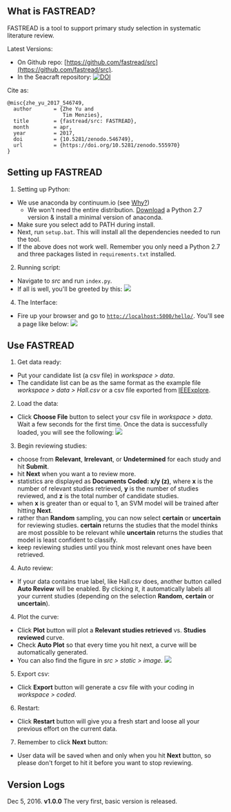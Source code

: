 What is FASTREAD?
-----
FASTREAD is a tool to support primary study selection in systematic literature review.

Latest Versions:

- On Github repo: [https://github.com/fastread/src](https://github.com/fastread/src).
- In the Seacraft repository: [![DOI](https://zenodo.org/badge/DOI/10.5281/zenodo.555970.svg)](https://doi.org/10.5281/zenodo.555970)

Cite as:
``` 
@misc{zhe_yu_2017_546749,
  author       = {Zhe Yu and
                  Tim Menzies},
  title        = {fastread/src: FASTREAD},
  month        = apr,
  year         = 2017,
  doi          = {10.5281/zenodo.546749},
  url          = {https://doi.org/10.5281/zenodo.555970}
}
```

Setting up FASTREAD
-----

1. Setting up Python:
  + We use anaconda by continuum.io (see [Why?](https://www.continuum.io/why-anaconda))
    - We won't need the entire distribution. [Download](http://conda.pydata.org/miniconda.html) a Python 2.7 version & install a minimal version of anaconda.
  + Make sure you select add to PATH during install.
  + Next, run `setup.bat`. This will install all the dependencies needed to run the tool.
  + If the above does not work well. Remember you only need a Python 2.7 and three packages listed in `requirements.txt` installed.

2. Running script:
  + Navigate to *src* and run `index.py`.
  + If all is well, you'll be greeted by this:
  ![](https://github.com/fastread/src/blob/master/tutorial/screenshots/run.png?raw=yes)

4. The Interface:
  + Fire up your browser and go to [`http://localhost:5000/hello/`](http://localhost:5000/hello/). You'll see a page like below:
  ![](https://github.com/fastread/src/blob/master/tutorial/screenshots/start.png?raw=yes)
    
Use FASTREAD
-----

1. Get data ready:
  + Put your candidate list (a csv file) in *workspace > data*.
  + The candidate list can be as the same format as the example file *workspace > data > Hall.csv* or a csv file exported from [IEEExplore](http://ieeexplore.ieee.org/).
  
2. Load the data:
  + Click **Choose File** button to select your csv file in *workspace > data*. Wait a few seconds for the first time. Once the data is successfully loaded, you will see the following:
  ![](https://github.com/fastread/src/blob/master/tutorial/screenshots/load.png?raw=yes)
  
3. Begin reviewing studies:
  - choose from **Relevant**, **Irrelevant**, or **Undetermined** for each study and hit **Submit**.
  - hit **Next** when you want a to review more.
  - statistics are displayed as **Documents Coded: x/y (z)**, where **x** is the number of relevant studies retrieved, **y** is the number of studies reviewed, and **z** is the total number of candidate studies.
  - when **x** is greater than or equal to 1, an SVM model will be trained after hitting **Next**.
  - rather than **Random** sampling, you can now select **certain** or **uncertain** for reviewing studies. **certain** returns the studies that the model thinks are most possible to be relevant while **uncertain** returns the studies that model is least confident to classify.
  - keep reviewing studies until you think most relevant ones have been retrieved.
  
4. Auto review:
  + If your data contains true label, like Hall.csv does, another button called **Auto Review** will be enabled. By clicking it, it automatically labels all your current studies (depending on the selection **Random**, **certain** or **uncertain**).

4. Plot the curve:
  + Click **Plot** button will plot a **Relevant studies retrieved** vs. **Studies reviewed** curve.
  + Check **Auto Plot** so that every time you hit next, a curve will be automatically generated.
  + You can also find the figure in *src > static > image*.
  ![](https://github.com/fastread/src/blob/master/tutorial/screenshots/plot.png?raw=yes)
  
5. Export csv:
  + Click **Export** button will generate a csv file with your coding in *workspace > coded*.

6. Restart:
  + Click **Restart** button will give you a fresh start and loose all your previous effort on the current data.
  
7. Remember to click **Next** button:
  + User data will be saved when and only when you hit **Next** button, so please don't forget to hit it before you want to stop reviewing.
  
Version Logs
-----
Dec 5, 2016. **v1.0.0** The very first, basic version is released.
